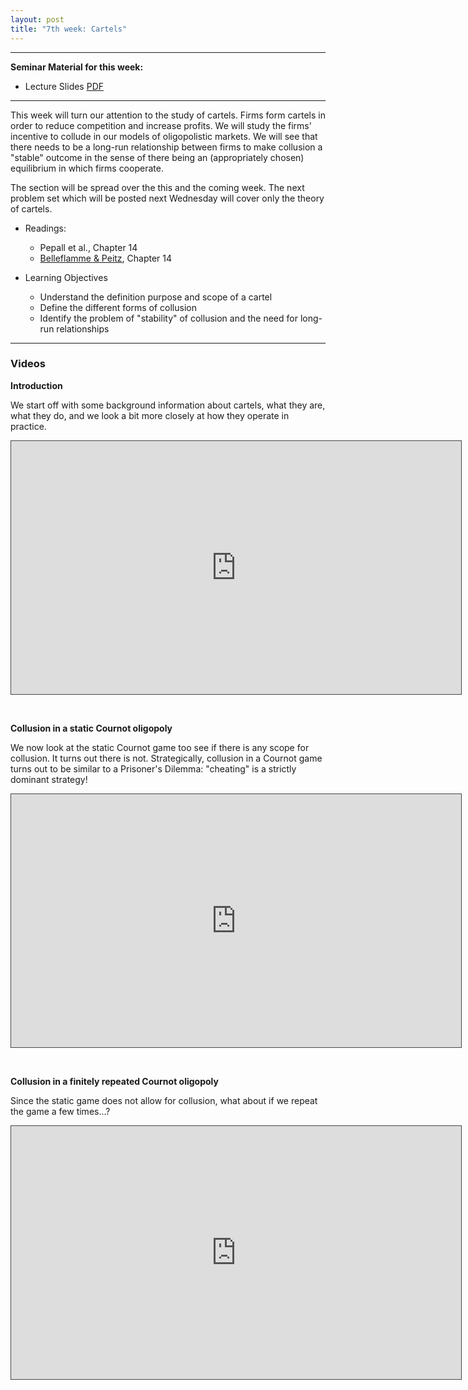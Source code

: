 ```yaml
---
layout: post
title: "7th week: Cartels"
---
```




---
**Seminar Material for this week:** 


- Lecture Slides [PDF](https://drive.google.com/uc?export=download&id=1fNyDldcEgBTKUBCRWwHnpm0GR7ayhSRt)
 


---

This week will turn our attention to the study of cartels. Firms form cartels in order to reduce competition and increase profits. We will study the firms' incentive to collude in our models of oligopolistic markets. We will see that there needs to be a long-run relationship between firms to make collusion a "stable" outcome in the sense of there being an (appropriately chosen) equilibrium in which firms cooperate.
 
The section will be spread over the this and the coming week. The next problem set which will be posted next Wednesday will cover only the theory of cartels.

  
- Readings:
  - Pepall et al., Chapter 14
  - [Belleflamme & Peitz](https://www.cambridge.org/highereducation/books/industrial-organization/69870638F433E49AA6B20D24E3C9453E#contents), Chapter 14

- Learning Objectives
  - Understand the definition purpose and scope of a cartel
  - Define the different forms of collusion
  - Identify the problem of &quot;stability&quot; of collusion and the need for long-run relationships


---

### Videos


**Introduction**

We start off with some background information about cartels, what they are, what they do, and we look a bit more closely at how they operate in practice. 

<p><iframe src="https://york.cloud.panopto.eu/Panopto/Pages/Embed.aspx?id=ea655e84-438a-4f99-a8c2-ac7701344876&autoplay=false&offerviewer=true&showtitle=false&showbrand=false&captions=false&interactivity=all" height="405" width="720" style="border: 1px solid #464646;" allowfullscreen allow="autoplay"></iframe></p>

<br>


**Collusion in a static Cournot oligopoly**

We now look at the static Cournot game too see if there is any scope for collusion. It turns out there is not. Strategically, collusion in a Cournot game turns out to be similar to a Prisoner's Dilemma: "cheating" is a strictly dominant strategy!

<p><iframe src="https://york.cloud.panopto.eu/Panopto/Pages/Embed.aspx?id=7696e356-95b2-430c-b6be-ac770121f81d&autoplay=false&offerviewer=true&showtitle=false&showbrand=false&captions=false&interactivity=all" height="405" width="720" style="border: 1px solid #464646;" allowfullscreen allow="autoplay"></iframe></p>

<br>

**Collusion in a finitely repeated Cournot oligopoly**

Since the static game does not allow for collusion, what about if we repeat the game a few times...?

<p><iframe src="https://york.cloud.panopto.eu/Panopto/Pages/Embed.aspx?id=4031236e-4781-41ea-b879-ac7701343928&autoplay=false&offerviewer=true&showtitle=false&showbrand=false&captions=false&interactivity=all" height="405" width="720" style="border: 1px solid #464646;" allowfullscreen allow="autoplay"></iframe></p>
